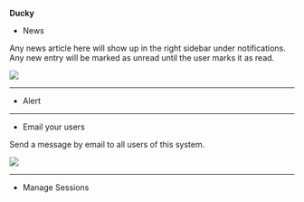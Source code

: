 ﻿**Ducky**

* News

Any news article here will show up in the right sidebar under notifications. Any new entry will be marked as unread until the user marks it as read.

![](/Admin_backen_2.0/img/ducky_news_backend.png)

___

* Alert

___

* Email your users

Send a message by email to all users of this system.

![](/Admin_backen_2.0/img/ducky_email_backend.png)

___

* Manage Sessions

